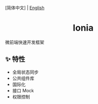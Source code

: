[简体中文] | [English](./README.md)

<h1 align="center">Ionia</h1>

微前端快速开发框架

## ✨ 特性

- 全局状态同步
- 公共组件库
- 国际化
- 接口 Mock
- 权限控制
